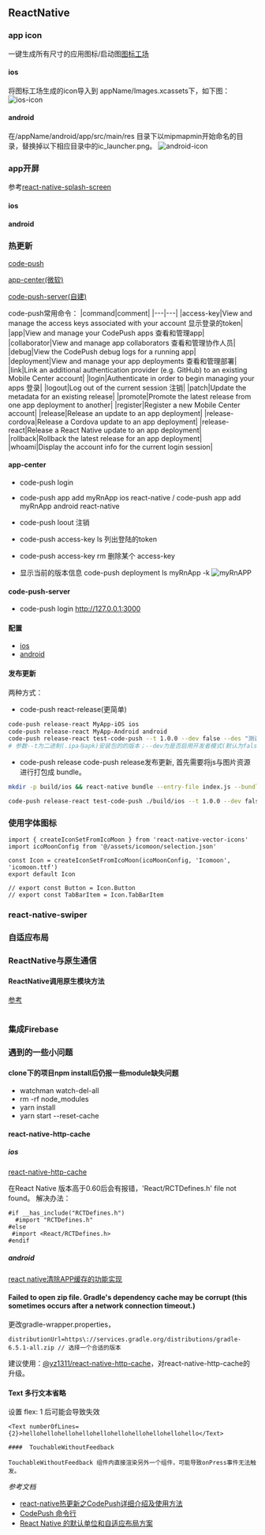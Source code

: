 ## ReactNative

### app icon

一键生成所有尺寸的应用图标/启动图[图标工场](https://icon.wuruihong.com/)

#### ios

将图标工场生成的icon导入到 appName/Images.xcassets下，如下图：
![ios-icon](./img/ios-icon.png)

#### android

在/appName/android/app/src/main/res 目录下以mipmapmin开始命名的目录，替换掉以下相应目录中的ic_launcher.png。
![android-icon](./img/android-icon.png)

### app开屏

参考[react-native-splash-screen](https://github.com/crazycodeboy/react-native-splash-screen/blob/master/README.zh.md)

#### ios

#### android


### 热更新

[code-push](https://github.com/Microsoft/code-push)

[app-center(微软)](https://appcenter.ms/)

[code-push-server(自建)](https://github.com/lisong/code-push-server)

code-push常用命令：
|command|comment|
|---|---|
|access-key|View and manage the access keys associated with your account 显示登录的token|
|app|View and manage your CodePush apps 查看和管理app|
|collaborator|View and manage app collaborators 查看和管理协作人员|
|debug|View the CodePush debug logs for a running app|
|deployment|View and manage your app deployments 查看和管理部署|
|link|Link an additional authentication provider (e.g. GitHub) to an existing Mobile Center account|
|login|Authenticate in order to begin managing your apps 登录|
|logout|Log out of the current session 注销|
|patch|Update the metadata for an existing release|
|promote|Promote the latest release from one app deployment to another|
|register|Register a new Mobile Center account|
|release|Release an update to an app deployment|
|release-cordova|Release a Cordova update to an app deployment|
|release-react|Release a React Native update to an app deployment|
|rollback|Rollback the latest release for an app deployment|
|whoami|Display the account info for the current login session|

#### app-center

+ code-push login
+ code-push app add myRnApp ios react-native / code-push app add myRnApp android react-native
+ code-push loout 注销
+ code-push access-key ls 列出登陆的token
+ code-push access-key rm <accessKye> 删除某个 access-key

+ 显示当前的版本信息
code-push deployment ls myRnApp -k
![myRnAPP](./img/appkey.png)

#### code-push-server

+ code-push login http://127.0.0.1:3000

#### 配置

+ [ios](https://github.com/microsoft/react-native-code-push/blob/master/docs/multi-deployment-testing-ios.md)
+ [android](https://github.com/microsoft/react-native-code-push/blob/master/docs/multi-deployment-testing-android.md)

#### 发布更新

两种方式：
+ code-push react-release(更简单)
```bash
code-push release-react MyApp-iOS ios
code-push release-react MyApp-Android android
code-push release-react test-code-push --t 1.0.0 --dev false --des "测试热更新" --m true
# 参数--t为二进制(.ipa与apk)安装包的的版本；--dev为是否启用开发者模式(默认为false)；--d是要发布更新的环境分Production与Staging(默认为Staging)；--des为更新说明；--m 是强制更新。
```
+ code-push release
code-push release发布更新, 首先需要将js与图片资源进行打包成 bundle。
```bash
mkdir -p build/ios && react-native bundle --entry-file index.js --bundle-output ./build/ios/main.jsbundle --platform ios --dev false  --assets-dest ./build/ios

code-push release-react test-code-push ./build/ios --t 1.0.0 --dev false --des "测试热更新" --m true
```

### 使用字体图标

```
import { createIconSetFromIcoMoon } from 'react-native-vector-icons'
import icoMoonConfig from '@/assets/icomoon/selection.json'

const Icon = createIconSetFromIcoMoon(icoMoonConfig, 'Icomoon', 'icomoon.ttf')
export default Icon

// export const Button = Icon.Button
// export const TabBarItem = Icon.TabBarItem
```

### react-native-swiper

### 自适应布局



### ReactNative与原生通信
#### ReactNative调用原生模块方法

[参考](https://reactnative.cn/docs/native-modules-ios#content)
```
```

### 集成Firebase


### 遇到的一些小问题

#### clone下的项目npm install后仍报一些module缺失问题

+ watchman watch-del-all
+ rm -rf node_modules
+ yarn install
+ yarn start --reset-cache

#### react-native-http-cache

##### ios

[react-native-http-cache](https://github.com/reactnativecn/react-native-http-cache)

在React Native 版本高于0.60后会有报错，'React/RCTDefines.h' file not found。
解决办法：
```
#if __has_include("RCTDefines.h")
  #import "RCTDefines.h"
#else
 #import <React/RCTDefines.h>
#endif
```

##### android

[react native清除APP缓存的功能实现](https://zhuanlan.zhihu.com/p/75859814)

#### Failed to open zip file. Gradle's dependency cache may be corrupt (this sometimes occurs after a network connection timeout.)

更改gradle-wrapper.properties，
```
distributionUrl=https\://services.gradle.org/distributions/gradle-6.5.1-all.zip // 选择一个合适的版本
```

建议使用：[@yz1311/react-native-http-cache](https://github.com/yz1311/react-native-http-cach)，对react-native-http-cache的升级。

#### Text 多行文本省略
设置 flex: 1 后可能会导致失效
```
<Text numberOfLines={2}>hellohellohellohellohellohellohellohellohellohello</Text>

####  TouchableWithoutFeedback

TouchableWithoutFeedback 组件内直接渲染另外一个组件，可能导致onPress事件无法触发。

```

*参考文档*
+ [react-native热更新之CodePush详细介绍及使用方法](https://blog.csdn.net/qq_33323251/article/details/79437932)
+ [CodePush 命令行](https://github.com/microsoft/code-push/blob/v3.0.1/cli/README-cn.md)
+ [React Native 的默认单位和自适应布局方案](https://segmentfault.com/a/1190000004878644)